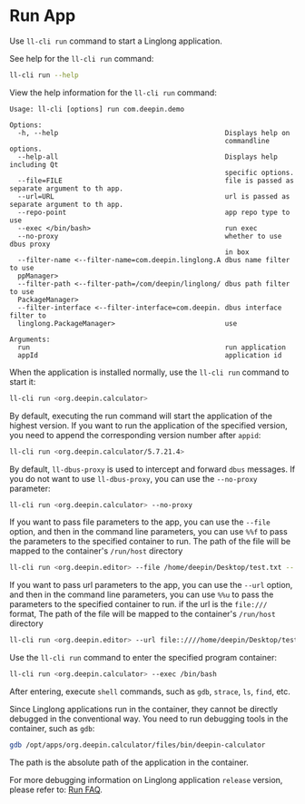 <!--
SPDX-FileCopyrightText: 2023 UnionTech Software Technology Co., Ltd.

SPDX-License-Identifier: LGPL-3.0-or-later
-->

# Run App

Use `ll-cli run` command to start a Linglong application.

See help for the `ll-cli run` command:

```bash
ll-cli run --help
```

View the help information for the `ll-cli run` command:

```text
Usage: ll-cli [options] run com.deepin.demo

Options:
  -h, --help                                         Displays help on
                                                     commandline options.
  --help-all                                         Displays help including Qt
                                                     specific options.
  --file=FILE                                        file is passed as separate argument to th app.
  --url=URL                                          url is passed as separate argument to th app.
  --repo-point                                       app repo type to use
  --exec </bin/bash>                                 run exec
  --no-proxy                                         whether to use dbus proxy
                                                     in box
  --filter-name <--filter-name=com.deepin.linglong.A dbus name filter to use
  ppManager>
  --filter-path <--filter-path=/com/deepin/linglong/ dbus path filter to use
  PackageManager>
  --filter-interface <--filter-interface=com.deepin. dbus interface filter to
  linglong.PackageManager>                           use

Arguments:
  run                                                run application
  appId                                              application id
```

When the application is installed normally, use the `ll-cli run` command to start it:

```bash
ll-cli run <org.deepin.calculator>
```

By default, executing the run command will start the application of the highest version. If you want to run the application of the specified version, you need to append the corresponding version number after `appid`:

```bash
ll-cli run <org.deepin.calculator/5.7.21.4>
```

By default, `ll-dbus-proxy` is used to intercept and forward `dbus` messages. If you do not want to use `ll-dbus-proxy`, you can use the `--no-proxy` parameter:

```bash
ll-cli run <org.deepin.calculator> --no-proxy
```
If you want to pass file parameters to the app, you can use the `--file` option, and then in the command line parameters, you can use `%%f` to pass the parameters to the specified container to run. The path of the file will be mapped to the container's `/run/host` directory
```bash
ll-cli run <org.deepin.editor> --file /home/deepin/Desktop/test.txt -- %%f
```

If you want to pass url parameters to the app, you can use the `--url` option, and then in the command line parameters, you can use `%%u` to pass the parameters to the specified container to run. if the url is the `file:///` format, The path of the file will be mapped to the container's `/run/host` directory
```bash
ll-cli run <org.deepin.editor> --url file::////home/deepin/Desktop/test.txt -- %%u
```

Use the `ll-cli run` command to enter the specified program container:

```bash
ll-cli run <org.deepin.calculator> --exec /bin/bash
```

After entering, execute `shell` commands, such as `gdb`, `strace`, `ls`, `find`, etc.

Since Linglong applications run in the container, they cannot be directly debugged in the conventional way. You need to run debugging tools in the container, such as `gdb`:

```bash
gdb /opt/apps/org.deepin.calculator/files/bin/deepin-calculator
```

The path is the absolute path of the application in the container.

For more debugging information on Linglong application `release` version, please refer to: [Run FAQ](../debug/faq.md).
